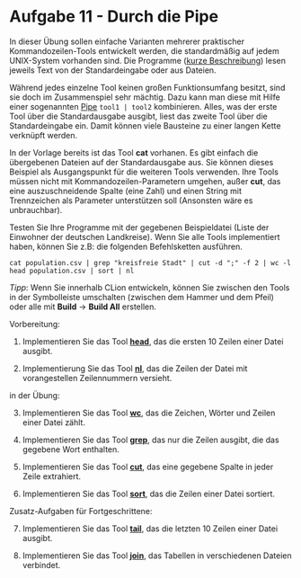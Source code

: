 # Aufgabe 11 - Durch die Pipe

In dieser Übung sollen einfache Varianten mehrerer praktischer Kommandozeilen-Tools entwickelt werden, die standardmäßig auf jedem UNIX-System vorhanden sind. Die Programme ([kurze Beschreibung](https://www.linux-praxis.de/unix-texttools)) lesen jeweils Text von der Standardeingabe oder aus Dateien.

Während jedes einzelne Tool keinen großen Funktionsumfang besitzt, sind sie doch im Zusammenspiel sehr mächtig. Dazu kann man diese mit Hilfe einer sogenannten [Pipe](https://de.wikipedia.org/wiki/Pipeline_(Unix)) ``tool1 | tool2`` kombinieren. Alles, was der erste Tool über die Standardausgabe ausgibt, liest das zweite Tool über die Standardeingabe ein. Damit können viele Bausteine zu einer langen Kette verknüpft werden.

In der Vorlage bereits ist das Tool **cat** vorhanen. Es gibt einfach die übergebenen Dateien auf der Standardausgabe aus. Sie können dieses Beispiel als Ausgangspunkt für die weiteren Tools verwenden. Ihre Tools müssen nicht mit Kommandozeilen-Parametern umgehen, außer **cut**, das eine auszuschneidende Spalte (eine Zahl) und einen String mit Trennzeichen als Parameter unterstützen soll (Ansonsten wäre es unbrauchbar).

Testen Sie Ihre Programme mit der gegebenen Beispieldatei (Liste der Einwohner der deutschen Landkreise). Wenn Sie alle Tools implementiert haben, können Sie z.B: die folgenden Befehlsketten ausführen.

```
cat population.csv | grep "kreisfreie Stadt" | cut -d ";" -f 2 | wc -l
head population.csv | sort | nl
```

*Tipp*: Wenn Sie innerhalb CLion entwickeln, können Sie zwischen den Tools in der Symbolleiste umschalten (zwischen dem Hammer und dem Pfeil) oder alle mit **Build** -> **Build All** erstellen.

Vorbereitung:

1. Implementieren Sie das Tool [**head**](https://de.wikipedia.org/wiki/Head_(Unix)), das die ersten 10 Zeilen einer Datei ausgibt.

2. Implementierung Sie das Tool [**nl**](https://en.wikipedia.org/wiki/Nl_(Unix)), das die Zeilen der Datei mit vorangestellen Zeilennummern versieht.

in der Übung:

3. Implementieren Sie das Tool [**wc**](https://de.wikipedia.org/wiki/Wc_(Unix)), das die Zeichen, Wörter und Zeilen einer Datei zählt.

4. Implementieren Sie das Tool [**grep**](https://de.wikipedia.org/wiki/Grep), das nur die Zeilen ausgibt, die das gegebene Wort enthalten.

5. Implementieren Sie das Tool [**cut**](https://de.wikipedia.org/wiki/Cut_(Unix)), das eine gegebene Spalte in jeder Zeile extrahiert.

6. Implementieren Sie das Tool [**sort**](https://de.wikipedia.org/wiki/Sort_(Unix)), das die Zeilen einer Datei sortiert.

Zusatz-Aufgaben für Fortgeschrittene:

7. Implementieren Sie das Tool [**tail**](https://de.wikipedia.org/wiki/Tail_(Unix)), das die letzten 10 Zeilen einer Datei ausgibt.

8. Implementieren Sie das Tool [**join**](https://de.wikipedia.org/wiki/Join_(Unix)), das Tabellen in verschiedenen Dateien verbindet.
